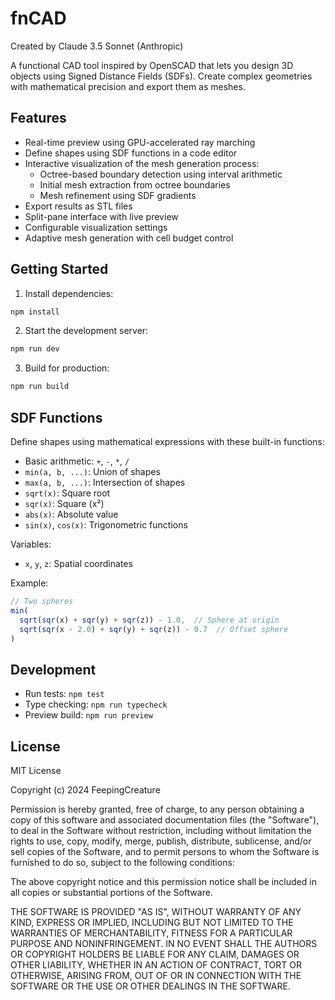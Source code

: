 # fnCAD

Created by Claude 3.5 Sonnet (Anthropic)

A functional CAD tool inspired by OpenSCAD that lets you design 3D objects using Signed Distance Fields (SDFs). Create complex geometries with mathematical precision and export them as meshes.

## Features

- Real-time preview using GPU-accelerated ray marching
- Define shapes using SDF functions in a code editor
- Interactive visualization of the mesh generation process:
  - Octree-based boundary detection using interval arithmetic
  - Initial mesh extraction from octree boundaries
  - Mesh refinement using SDF gradients
- Export results as STL files
- Split-pane interface with live preview
- Configurable visualization settings
- Adaptive mesh generation with cell budget control

## Getting Started

1. Install dependencies:
```bash
npm install
```

2. Start the development server:
```bash
npm run dev
```

3. Build for production:
```bash
npm run build
```

## SDF Functions

Define shapes using mathematical expressions with these built-in functions:

- Basic arithmetic: `+`, `-`, `*`, `/`
- `min(a, b, ...)`: Union of shapes
- `max(a, b, ...)`: Intersection of shapes
- `sqrt(x)`: Square root
- `sqr(x)`: Square (x²)
- `abs(x)`: Absolute value
- `sin(x)`, `cos(x)`: Trigonometric functions

Variables:
- `x`, `y`, `z`: Spatial coordinates

Example:
```javascript
// Two spheres
min(
  sqrt(sqr(x) + sqr(y) + sqr(z)) - 1.0,  // Sphere at origin
  sqrt(sqr(x - 2.0) + sqr(y) + sqr(z)) - 0.7  // Offset sphere
)
```

## Development

- Run tests: `npm test`
- Type checking: `npm run typecheck`
- Preview build: `npm run preview`

## License

MIT License

Copyright (c) 2024 FeepingCreature

Permission is hereby granted, free of charge, to any person obtaining a copy
of this software and associated documentation files (the "Software"), to deal
in the Software without restriction, including without limitation the rights
to use, copy, modify, merge, publish, distribute, sublicense, and/or sell
copies of the Software, and to permit persons to whom the Software is
furnished to do so, subject to the following conditions:

The above copyright notice and this permission notice shall be included in all
copies or substantial portions of the Software.

THE SOFTWARE IS PROVIDED "AS IS", WITHOUT WARRANTY OF ANY KIND, EXPRESS OR
IMPLIED, INCLUDING BUT NOT LIMITED TO THE WARRANTIES OF MERCHANTABILITY,
FITNESS FOR A PARTICULAR PURPOSE AND NONINFRINGEMENT. IN NO EVENT SHALL THE
AUTHORS OR COPYRIGHT HOLDERS BE LIABLE FOR ANY CLAIM, DAMAGES OR OTHER
LIABILITY, WHETHER IN AN ACTION OF CONTRACT, TORT OR OTHERWISE, ARISING FROM,
OUT OF OR IN CONNECTION WITH THE SOFTWARE OR THE USE OR OTHER DEALINGS IN THE
SOFTWARE.
